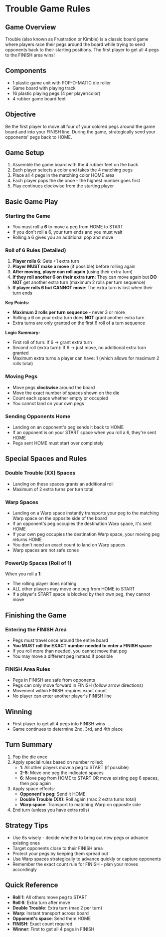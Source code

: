 # Trouble Game Rules

## Game Overview
Trouble (also known as Frustration or Kimble) is a classic board game where players race their pegs around the board while trying to send opponents back to their starting positions. The first player to get all 4 pegs to the FINISH area wins!

## Components
- 1 plastic game unit with POP-O-MATIC die roller
- Game board with playing track
- 16 plastic playing pegs (4 per player/color)
- 4 rubber game board feet

## Objective
Be the first player to move all four of your colored pegs around the game board and into your FINISH line. During the game, strategically send your opponents' pegs back to HOME.

## Game Setup
1. Assemble the game board with the 4 rubber feet on the back
2. Each player selects a color and takes the 4 matching pegs
3. Place all 4 pegs in the matching color HOME area
4. Each player pops the die once - the highest number goes first
5. Play continues clockwise from the starting player

## Basic Game Play

### Starting the Game
- You must roll a **6** to move a peg from HOME to START
- If you don't roll a 6, your turn ends and you must wait
- Rolling a 6 gives you an additional pop and move

### Roll of 6 Rules (Detailed)

1. **Player rolls 6**: Gets +1 extra turn
2. **Player MUST make a move** (if possible) before rolling again
3. **After moving, player can roll again** (using their extra turn)
4. **If they roll another 6 on their extra turn**: They can move again but **DO NOT** get another extra turn (maximum 2 rolls per turn sequence)
5. **If player rolls 6 but CANNOT move**: The extra turn is lost when their turn ends

**Key Points:**
- **Maximum 2 rolls per turn sequence** - never 3 or more
- Rolling a 6 on your extra turn does **NOT** grant another extra turn
- Extra turns are only granted on the first 6 roll of a turn sequence

**Logic Summary:**
- First roll of turn: If 6 → grant extra turn
- Second roll (extra turn): If 6 → just move, no additional extra turn granted
- Maximum extra turns a player can have: 1 (which allows for maximum 2 rolls total)

### Moving Pegs
- Move pegs **clockwise** around the board
- Move the exact number of spaces shown on the die
- Count each space whether empty or occupied
- You cannot land on your own pegs

### Sending Opponents Home
- Landing on an opponent's peg sends it back to HOME
- If an opponent is on your START space when you roll a 6, they're sent HOME
- Pegs sent HOME must start over completely

## Special Spaces and Rules

### Double Trouble (XX) Spaces
- Landing on these spaces grants an additional roll
- Maximum of 2 extra turns per turn total

### Warp Spaces
- Landing on a Warp space instantly transports your peg to the matching Warp space on the opposite side of the board
- If an opponent's peg occupies the destination Warp space, it's sent HOME
- If your own peg occupies the destination Warp space, your moving peg returns HOME
- You don't need an exact count to land on Warp spaces
- Warp spaces are not safe zones

### PowerUp Spaces (Roll of 1)
When you roll a **1**:
- The rolling player does nothing
- ALL other players may move one peg from HOME to START
- If a player's START space is blocked by their own peg, they cannot move

## Finishing the Game

### Entering the FINISH Area
- Pegs must travel once around the entire board
- **You MUST roll the EXACT number needed to enter a FINISH space**
- If you roll more than needed, you cannot move that peg
- You may move a different peg instead if possible

### FINISH Area Rules
- Pegs in FINISH are safe from opponents
- Pegs can only move forward in FINISH (follow arrow directions)
- Movement within FINISH requires exact count
- No player can enter another player's FINISH line

## Winning
- First player to get all 4 pegs into FINISH wins
- Game continues to determine 2nd, 3rd, and 4th place

## Turn Summary
1. Pop the die once
2. Apply special rules based on number rolled:
   - **1**: All other players move a peg to START (if possible)
   - **2-5**: Move one peg the indicated spaces
   - **6**: Move peg from HOME to START OR move existing peg 6 spaces, then pop again
3. Apply space effects:
   - **Opponent's peg**: Send it HOME
   - **Double Trouble (XX)**: Roll again (max 2 extra turns total)
   - **Warp space**: Transport to matching Warp on opposite side
4. End turn (unless you have extra rolls)

## Strategy Tips
- Use 6s wisely - decide whether to bring out new pegs or advance existing ones
- Target opponents close to their FINISH area
- Protect your pegs by keeping them spread out
- Use Warp spaces strategically to advance quickly or capture opponents
- Remember the exact count rule for FINISH - plan your moves accordingly

## Quick Reference
- **Roll 1**: All others move peg to START
- **Roll 6**: Extra turn after move
- **Double Trouble**: Extra turn (max 2 per turn)
- **Warp**: Instant transport across board
- **Opponent's space**: Send them HOME
- **FINISH**: Exact count required
- **Winner**: First to get all 4 pegs in FINISH
